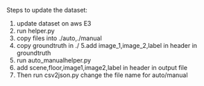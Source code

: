Steps to update the dataset:
1. update dataset on aws E3
2. run helper.py
3. copy files into ./auto,./manual
4. copy groundtruth in ./
5.add image_1,image_2,label in header in groundtruth
6. run auto_manualhelper.py
7. add scene,floor,image1,image2,label in header in output file
8. Then run csv2json.py change the file name for auto/manual
